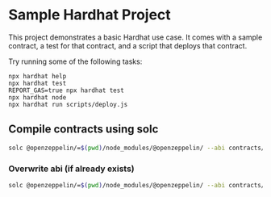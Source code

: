 # Sample Hardhat Project

This project demonstrates a basic Hardhat use case. It comes with a sample contract, a test for that contract, and a script that deploys that contract.

Try running some of the following tasks:

```shell
npx hardhat help
npx hardhat test
REPORT_GAS=true npx hardhat test
npx hardhat node
npx hardhat run scripts/deploy.js
```

## Compile contracts using solc

```bash
solc @openzeppelin/=$(pwd)/node_modules/@openzeppelin/ --abi contracts/Ticket.sol -o build
```

### Overwrite abi (if already exists)

```bash
solc @openzeppelin/=$(pwd)/node_modules/@openzeppelin/ --abi contracts/Ticket.sol -o build --overwrite
```